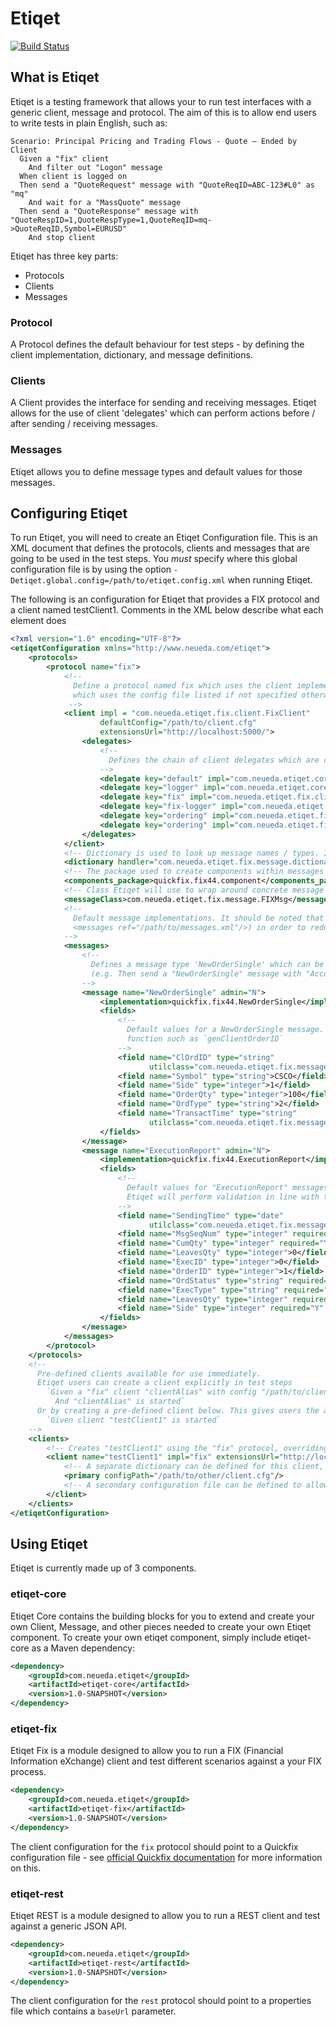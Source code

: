 # Etiqet
[![Build Status](https://travis-ci.org/blu-corner/etiqet.svg?branch=master)](https://travis-ci.org/blu-corner/etiqet)

## What is Etiqet
Etiqet is a testing framework that allows your to run test interfaces with a generic client, message and protocol. The
aim of this is to allow end users to write tests in plain English, such as:

```
Scenario: Principal Pricing and Trading Flows - Quote – Ended by Client
  Given a "fix" client
    And filter out "Logon" message
  When client is logged on
  Then send a "QuoteRequest" message with "QuoteReqID=ABC-123#L0" as "mq"
    And wait for a "MassQuote" message
  Then send a "QuoteResponse" message with "QuoteRespID=1,QuoteRespType=1,QuoteReqID=mq->QuoteReqID,Symbol=EURUSD"
    And stop client
```

Etiqet has three key parts:

* Protocols
* Clients
* Messages

### Protocol

A Protocol defines the default behaviour for test steps - by defining the client implementation, dictionary, and
message definitions.

### Clients

A Client provides the interface for sending and receiving messages. Etiqet allows for the use of client 'delegates' which
can perform actions before / after sending / receiving messages.

### Messages

Etiqet allows you to define message types and default values for those messages.  

## Configuring Etiqet
To run Etiqet, you will need to create an Etiqet Configuration file. This is an XML document that defines the protocols,
clients and messages that are going to be used in the test steps. You *must* specify where this global configuration file is
by using the option `-Detiqet.global.config=/path/to/etiqet.config.xml` when running Etiqet.

The following is an configuration for Etiqet that provides a FIX protocol and a client named testClient1. Comments in the XML
below describe what each element does

```xml
<?xml version="1.0" encoding="UTF-8"?>
<etiqetConfiguration xmlns="http://www.neueda.com/etiqet">
    <protocols>
        <protocol name="fix">
            <!--
              Define a protocol named fix which uses the client implementation com.neueda.etiqet.fix.client.FixClient
              which uses the config file listed if not specified otherwise
             -->
            <client impl = "com.neueda.etiqet.fix.client.FixClient"
                    defaultConfig="/path/to/client.cfg"
                    extensionsUrl="http://localhost:5000/">
                <delegates>
                    <!--
                      Defines the chain of client delegates which are called before and after sending and receiving messages
                    -->
                    <delegate key="default" impl="com.neueda.etiqet.core.client.delegate.SinkClientDelegate"/>
                    <delegate key="logger" impl="com.neueda.etiqet.core.client.delegate.LoggerClientDelegate"/>
                    <delegate key="fix" impl="com.neueda.etiqet.fix.client.delegate.FixClientDelegate"/>
                    <delegate key="fix-logger" impl="com.neueda.etiqet.fix.client.delegate.FixLoggerClientDelegate"/>
                    <delegate key="ordering" impl="com.neueda.etiqet.fix.client.delegate.OrderParamFixClientDelegate"/>
                    <delegate key="ordering" impl="com.neueda.etiqet.fix.client.delegate.ReplaceParamFixClientDelegate"/>
                </delegates>
            </client>
            <!-- Dictionary is used to look up message names / types. In this case we're looking at a generic FIX dictionary -->
            <dictionary handler="com.neueda.etiqet.fix.message.dictionary.FixDictionary">/path/to/dictionary/FIX50SP2.xml</dictionary>
            <!-- The package used to create components within messages -->
            <components_package>quickfix.fix44.component</components_package>
            <!-- Class Etiqet will use to wrap around concrete message types (below) -->
            <messageClass>com.neueda.etiqet.fix.message.FIXMsg</messageClass>
            <!--
              Default message implementations. It should be noted that these can be stored in a separate file and referenced (e.g.
              <messages ref="/path/to/messages.xml"/>) in order to reduce the size of the Etiqet Configuration file
            -->
            <messages>
                <!--
                  Defines a message type 'NewOrderSingle' which can be used in test steps
                  (e.g. Then send a "NewOrderSingle" message with "AccountType=3,ReceivedDeptID=EQ" as "order")
                -->
                <message name="NewOrderSingle" admin="N">
                    <implementation>quickfix.fix44.NewOrderSingle</implementation>
                    <fields>
                        <!--
                          Default values for a NewOrderSingle message. Can specify a static value (e.g. Symbol) or use a static
                          function such as `genClientOrderID`
                        -->
                        <field name="ClOrdID" type="string"
                               utilclass="com.neueda.etiqet.fix.message.FIXUtils" method="genClientOrderID"/>
                        <field name="Symbol" type="string">CSCO</field>
                        <field name="Side" type="integer">1</field>
                        <field name="OrderQty" type="integer">100</field>
                        <field name="OrdType" type="string">2</field>
                        <field name="TransactTime" type="string"
                               utilclass="com.neueda.etiqet.fix.message.FIXUtils" method="getDateTime"/>
                    </fields>
                </message>
                <message name="ExecutionReport" admin="N">
                    <implementation>quickfix.fix44.ExecutionReport</implementation>
                    <fields>
                        <!--
                          Default values for "ExecutionReport" messages. When the client receives an ExecutionReport message,
                          Etiqet will perform validation in line with the `required` and `allowedValues` attributes
                        -->
                        <field name="SendingTime" type="date"
                               utilclass="com.neueda.etiqet.fix.message.FIXUtils" method="getDateTime"/>
                        <field name="MsgSeqNum" type="integer" required="Y">0</field>
                        <field name="CumQty" type="integer" required="Y">0</field>
                        <field name="LeavesQty" type="integer">0</field>
                        <field name="ExecID" type="integer">0</field>
                        <field name="OrderID" type="integer">1</field>
                        <field name="OrdStatus" type="string" required="Y" allowedValues="0,1,2,3,4,5,6,7,8,9,A,B,C,D,E">A</field>
                        <field name="ExecType" type="string" required="Y" allowedValues="0,3,4,5,6,7,8,9,A,B,C,D,E,F,G,H,I">A</field>
                        <field name="LeavesQty" type="integer" required="Y">0</field>
                        <field name="Side" type="integer" required="Y" allowedValues="1,2,3,4,5,6">1</field>
                    </fields>
                </message>
            </messages>
        </protocol>
    </protocols>
    <!--
      Pre-defined clients available for use immediately.
      Etiqet users can create a client explicitly in test steps
        `Given a "fix" client "clientAlias" with config "/path/to/client.cfg"
          And "clientAlias" is started`
      Or by creating a pre-defined client below. This gives users the ability to use the client like
        `Given client "testClient1" is started`
    -->
    <clients>
        <!-- Creates "testClient1" using the "fix" protocol, overriding the default configuration defined -->
        <client name="testClient1" impl="fix" extensionsUrl="http://localhost:5000">
            <!-- A separate dictionary can be defined for this client, if not specified will use the dictionary specified in the protocol -->
            <primary configPath="/path/to/other/client.cfg"/>
            <!-- A secondary configuration file can be defined to allow the client to failover -->
        </client>
    </clients>
</etiqetConfiguration>
```

## Using Etiqet
Etiqet is currently made up of 3 components.

### etiqet-core
Etiqet Core contains the building blocks for you to extend and create your own Client, Message, and other pieces needed
to create your own Etiqet component. To create your own etiqet component, simply include etiqet-core as a Maven
dependency:

```xml
<dependency>
    <groupId>com.neueda.etiqet</groupId>
    <artifactId>etiqet-core</artifactId>
    <version>1.0-SNAPSHOT</version>
</dependency>
```

### etiqet-fix
Etiqet Fix is a module designed to allow you to run a FIX (Financial Information eXchange) client and test different
scenarios against a your FIX process.

```xml
<dependency>
    <groupId>com.neueda.etiqet</groupId>
    <artifactId>etiqet-fix</artifactId>
    <version>1.0-SNAPSHOT</version>
</dependency>
```

The client configuration for the `fix` protocol should point to a Quickfix configuration file - see [official Quickfix documentation](https://www.quickfixj.org/usermanual/2.0.0//usage/configuration.html)
for more information on this.

### etiqet-rest
Etiqet REST is a module designed to allow you to run a REST client and test against a generic JSON API.

```xml
<dependency>
    <groupId>com.neueda.etiqet</groupId>
    <artifactId>etiqet-rest</artifactId>
    <version>1.0-SNAPSHOT</version>
</dependency>
```

The client configuration for the `rest` protocol should point to a properties file which contains a `baseUrl` parameter.

